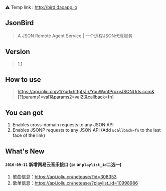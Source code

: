 
:warning: Temp link : http://bird.daoapp.io

## JsonBird
> A JSON Remote Agent Service | 一个远程JSON代理服务

## Version
> 1.1

## How to use
> https://api.ioliu.cn/v1/?url=http[s]://YouWantProxyJSONUrls.com&[?]params1=val1&params2=val2[&callback=fn]

## You can got
1. Enables cross-domain requests to any JSON API
2. Enables JSONP requests to any JSON API (Add `&callback=fn` to the last face of the link)

## What's New
#### `2016-09-11`  新增网易云音乐接口 (`id` or `playlist_id`二选一)  
1. 歌曲信息：https://api.ioliu.cn/netease/?id=308353   
2. 歌单信息：https://api.ioliu.cn/netease/?playlist_id=10998986   

